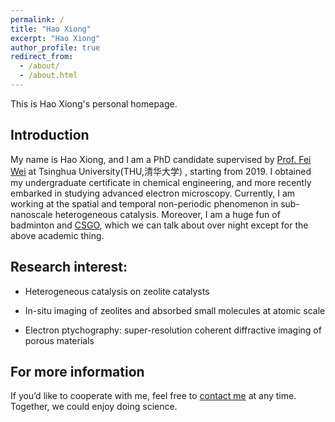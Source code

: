 ```yaml
---
permalink: /
title: "Hao Xiong"
excerpt: "Hao Xiong"
author_profile: true
redirect_from: 
  - /about/
  - /about.html
---
```


This is Hao Xiong's personal homepage.

## Introduction 

My name is Hao Xiong, and I am a PhD candidate supervised by [Prof. Fei Wei](https://www.chemeng.tsinghua.edu.cn/info/1094/2395.htm)  at Tsinghua University(THU,清华大学) , starting from 2019. I obtained my undergraduate certificate in chemical engineering, and more recently embarked in studying advanced electron microscopy.  Currently, I am working at the spatial and temporal non-periodic phenomenon in sub-nanoscale heterogeneous catalysis. Moreover, I am a huge fun of badminton and [CSGO](https://csgo.com/), which we can talk about over night except for the above academic thing.



## Research interest:

- Heterogeneous catalysis on zeolite catalysts

- In-situ  imaging of zeolites and absorbed small molecules at atomic scale

- Electron ptychography: super-resolution coherent diffractive imaging of porous materials


For more information
------
If you’d like to cooperate with me, feel free to [contact me](xiongh19@mails.tsinghua.edu.cn) at any time. Together, we could enjoy doing science. 
